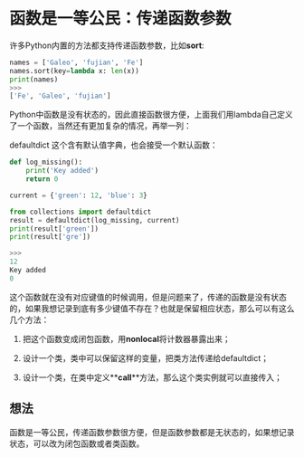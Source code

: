 # 函数是一等公民：传递函数参数

许多Python内置的方法都支持传递函数参数，比如**sort**:

```python
names = ['Galeo', 'fujian', 'Fe']
names.sort(key=lambda x: len(x))
print(names)
>>>
['Fe', 'Galeo', 'fujian']
```

Python中函数是没有状态的，因此直接函数很方便，上面我们用lambda自己定义了一个函数，当然还有更加复杂的情况，再举一列：

defaultdict 这个含有默认值字典，也会接受一个默认函数：

```python
def log_missing():
    print('Key added')
    return 0

current = {'green': 12, 'blue': 3}

from collections import defaultdict
result = defaultdict(log_missing, current)
print(result['green'])
print(result['gre'])

>>>
12
Key added
0
```

这个函数就在没有对应键值的时候调用，但是问题来了，传递的函数是没有状态的，如果我想记录到底有多少键值不存在？也就是保留相应状态，那么可以有这么几个方法：

1. 把这个函数变成闭包函数，用**nonlocal**将计数器暴露出来；

2. 设计一个类，类中可以保留这样的变量，把类方法传递给defaultdict；

3. 设计一个类，在类中定义**__call__**方法，那么这个类实例就可以直接传入；

## 想法
函数是一等公民，传递函数参数很方便，但是函数参数都是无状态的，如果想记录状态，可以改为闭包函数或者类函数。
